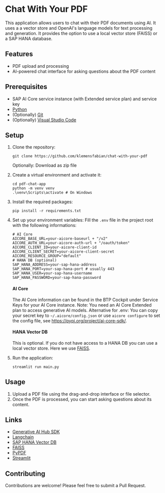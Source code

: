 # Chat With Your PDF

This application allows users to chat with their PDF documents using AI. It uses a a vector store and OpenAI's language models for text processing and generation. It provides the option to use a local vector store (FAISS) or a SAP HANA database.

## Features

- PDF upload and processing
- AI-powered chat interface for asking questions about the PDF content

## Prerequisites

- SAP AI Core service instance (with Extended service plan) and service key
- [Python](https://www.python.org/downloads/)
- (Optionally) [Git](https://git-scm.com/downloads)
- (Optionally) [Visual Studio Code](https://code.visualstudio.com/download)

## Setup

1. Clone the repository:
   ```
   git clone https://github.com/klemensfabian/chat-with-your-pdf
   ```
   Optionally: Download as zip file

2. Create a virtual environment and activate it:
   ```
   cd pdf-chat-app
   python -m venv venv
   .\venv\Scripts\activate # On Windows
   ```

3. Install the required packages:
   ```
   pip install -r requirements.txt
   ```

4. Set up your environment variables:
   Fill the `.env` file in the project root with the following informations:
   ```
   # AI Core
   AICORE_BASE_URL=your-aicore-baseurl + "/v2"
   AICORE_AUTH_URL=your-aicore-auth-url + "/oauth/token"
   AICORE_CLIENT_ID=your-aicore-client-id
   AICORE_CLIENT_SECRET=your-aicore-client-secret
   AICORE_RESOURCE_GROUP="default"
   # HANA DB (optional)
   SAP_HANA_ADDRESS=your-sap-hana-address
   SAP_HANA_PORT=your-sap-hana-port # usually 443
   SAP_HANA_USER=your-sap-hana-username
   SAP_HANA_PASSWORD=your-sap-hana-password
   ```
   #### AI Core
   The AI Core information can be found in the BTP Cockpit under Service Keys for your AI Core instance.
   Note: You need an AI Core Extended plan to access generative AI models.
   Alternative for .env: You can copy your secret key to `~/.aicore/config.json` or use `aicore configure` to set the config file, see https://pypi.org/project/ai-core-sdk/.
   #### HANA Vector DB
   This is optional. If you do not have access to a HANA DB you can use a local vector store. Here we use [FAISS](https://github.com/facebookresearch/faiss).
6. Run the application:
   ```
   streamlit run main.py
   ```

## Usage

1. Upload a PDF file using the drag-and-drop interface or file selector.
2. Once the PDF is processed, you can start asking questions about its content.

## Links
- [Generative AI Hub SDK](https://github.wdf.sap.corp/AI/generative-ai-hub-sdk)
- [Langchain](https://www.langchain.com/)
- [SAP HANA Vector DB](https://help.sap.com/docs/hana-cloud-database/sap-hana-cloud-sap-hana-database-vector-engine-guide/sap-hana-cloud-sap-hana-database-vector-engine-guide?locale=en-US)
- [FAISS](https://github.com/facebookresearch/faiss)
- [PyPDF](https://github.com/py-pdf/pypdf)
- [Streamlit](https://streamlit.io/)

## Contributing

Contributions are welcome! Please feel free to submit a Pull Request.
